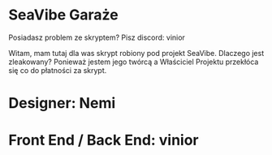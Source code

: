 # SeaVibe Garaże

Posiadasz problem ze skryptem? Pisz discord: vinior

Witam, mam tutaj dla was skrypt robiony pod projekt SeaVibe. Dlaczego jest zleakowany? Ponieważ jestem jego twórcą a Właściciel Projektu przekłóca się co do płatności za skrypt. 

# Designer: Nemi
# Front End / Back End: vinior

